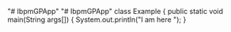 "# IbpmGPApp" 
"# IbpmGPApp" 
class Example {
public static void main(String args[]) {
System.out.println("I am here ");
}
